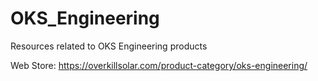 # OKS_Engineering
 Resources related to OKS Engineering products

Web Store: https://overkillsolar.com/product-category/oks-engineering/
